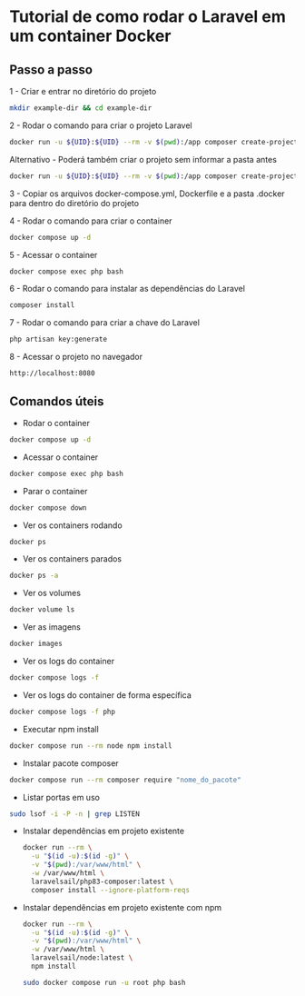 # Tutorial de como rodar o Laravel em um container Docker

## Passo a passo

1 - Criar e entrar no diretório do projeto

```bash
mkdir example-dir && cd example-dir
```

2 - Rodar o comando para criar o projeto Laravel

```bash
docker run -u ${UID}:${UID} --rm -v $(pwd):/app composer create-project --prefer-dist laravel/laravel .
```

Alternativo - Poderá também criar o projeto sem informar a pasta antes

```bash
docker run -u ${UID}:${UID} --rm -v $(pwd):/app composer create-project --prefer-dist laravel/laravel "nome_do_projeto"
```

3 - Copiar os arquivos docker-compose.yml, Dockerfile e a pasta .docker para dentro do diretório do projeto

4 - Rodar o comando para criar o container

```bash
docker compose up -d
```

5 - Acessar o container

```bash
docker compose exec php bash
```

6 - Rodar o comando para instalar as dependências do Laravel

```bash
composer install
```

7 - Rodar o comando para criar a chave do Laravel

```bash
php artisan key:generate
```

8 - Acessar o projeto no navegador

```
http://localhost:8080
```

## Comandos úteis

- Rodar o container

```bash
docker compose up -d
```

- Acessar o container

```bash
docker compose exec php bash
```

- Parar o container

```bash
docker compose down
```

- Ver os containers rodando

```bash
docker ps
```

- Ver os containers parados

```bash
docker ps -a
```

- Ver os volumes

```bash
docker volume ls
```

- Ver as imagens

```bash
docker images
```

- Ver os logs do container

```bash
docker compose logs -f
```

- Ver os logs do container de forma específica

```bash
docker compose logs -f php
```

- Executar npm install

```bash
docker compose run --rm node npm install
```

- Instalar pacote composer

```bash
docker compose run --rm composer require "nome_do_pacote"
```

- Listar portas em uso

```bash
sudo lsof -i -P -n | grep LISTEN
```

- Instalar dependências em projeto existente

  ```bash
  docker run --rm \
    -u "$(id -u):$(id -g)" \
    -v "$(pwd):/var/www/html" \
    -w /var/www/html \
    laravelsail/php83-composer:latest \
    composer install --ignore-platform-reqs
  ```

- Instalar dependências em projeto existente com npm

  ```bash
  docker run --rm \
    -u "$(id -u):$(id -g)" \
    -v "$(pwd):/var/www/html" \
    -w /var/www/html \
    laravelsail/node:latest \
    npm install
  ```

  ````bash
  sudo docker compose run -u root php bash
  ````
